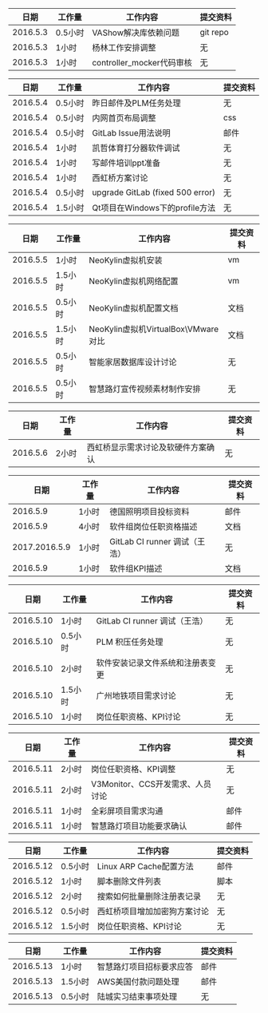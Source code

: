 日期  | 工作量 | 工作内容 | 提交资料
-----|-------| --------|-----
2016.5.3 | 0.5小时 | VAShow解决库依赖问题 | git repo
2016.5.3 | 1小时 | 杨林工作安排调整 | 无
2016.5.3 | 1小时 | controller_mocker代码审核 | 无

日期  | 工作量 | 工作内容 | 提交资料
-----|-------| --------|-----
2016.5.4 | 0.5小时 | 昨日邮件及PLM任务处理 | 无
2016.5.4 | 0.5小时 | 内网首页布局调整 | css
2016.5.4 | 0.5小时 | GitLab Issue用法说明 | 邮件
2016.5.4 | 1小时 | 凯哲体育打分器软件调试 | 无
2016.5.4 | 1小时 | 写邮件培训ppt准备 | 无
2016.5.4 | 1小时 | 西虹桥方案讨论 | 无
2016.5.4 | 0.5小时 | upgrade GitLab (fixed 500 error) | 无
2016.5.4 | 1.5小时 | Qt项目在Windows下的profile方法 | 无

日期  | 工作量 | 工作内容 | 提交资料
-----|-------| --------|-----
2016.5.5 | 1小时 | NeoKylin虚拟机安装 | vm
2016.5.5 | 1.5小时 | NeoKylin虚拟机网络配置 | vm
2016.5.5 | 0.5小时 | NeoKylin虚拟机配置文档 | 文档
2016.5.5 | 1.5小时 | NeoKylin虚拟机VirtualBox\VMware对比 | 文档
2016.5.5 | 0.5小时 | 智能家居数据库设计讨论  | 无
2016.5.5 | 0.5小时 | 智慧路灯宣传视频素材制作安排   | 无

日期  | 工作量 | 工作内容 | 提交资料
-----|-------| --------|-----
2016.5.6 | 2小时 | 西虹桥显示需求讨论及软硬件方案确认 | 无

日期  | 工作量 | 工作内容 | 提交资料
-----|-------| --------|-----
2016.5.9 | 1小时 | 德国照明项目投标资料 | 邮件
2016.5.9 | 4小时 | 软件组岗位任职资格描述 | 文档
2017.2016.5.9 | 1小时 | GitLab CI runner 调试（王浩） | 无
2016.5.9 | 1小时 | 软件组KPI描述 | 文档

日期  | 工作量 | 工作内容 | 提交资料
-----|-------| --------|-----
2016.5.10 | 1小时 | GitLab CI runner 调试（王浩） | 无
2016.5.10 | 0.5小时 | PLM 积压任务处理 | 无
2016.5.10 | 2小时 | 软件安装记录文件系统和注册表变更 | 无
2016.5.10 | 1.5小时 | 广州地铁项目需求讨论 | 无
2016.5.10 | 1小时 | 岗位任职资格、KPI讨论 | 无

日期  | 工作量 | 工作内容 | 提交资料
-----|-------| --------|-----
2016.5.11 | 2小时 | 岗位任职资格、KPI调整 | 无
2016.5.11 | 2小时 | V3Monitor、CCS开发需求、人员讨论 | 无
2016.5.11 | 1小时 | 全彩屏项目需求沟通 | 邮件
2016.5.11 | 1小时 | 智慧路灯项目功能要求确认 | 邮件

日期  | 工作量 | 工作内容 | 提交资料
-----|-------| --------|-----
2016.5.12 | 0.5小时 | Linux ARP Cache配置方法 | 邮件
2016.5.12 | 1小时 | 脚本删除文件列表 | 脚本
2016.5.12 | 2小时 | 搜索如何批量删除注册表记录 | 无
2016.5.12 | 0.5小时 | 西虹桥项目增加加密狗方案讨论 | 无
2016.5.12 | 1.5小时 | 岗位任职资格、KPI讨论 | 无

日期  | 工作量 | 工作内容 | 提交资料
-----|-------| --------|-----
2016.5.13 | 1小时 | 智慧路灯项目招标要求应答 | 邮件
2016.5.13 | 1.5小时 | AWS美国付款问题处理 | 邮件
2016.5.13 | 0.5小时 | 陆城实习结束事项处理 | 无

[//]: # (comment)

